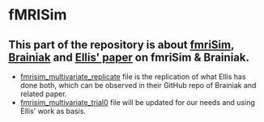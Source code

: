 # fMRISim
## This part of the repository is about [fmriSim](https://github.com/brainiak/brainiak/blob/master/brainiak/utils/fmrisim.py), [Brainiak](https://github.com/brainiak/brainiak) and [Ellis' paper](https://www.biorxiv.org/content/10.1101/532424v2) on fmriSim & Brainiak.

* [fmrisim_multivariate_replicate](https://github.com/caggursoy/phdSideQuests/blob/master/fmriSim/fmrisim_multivariate_replicate.ipynb) file is the replication of what Ellis has done both, which can be observed in their GitHub repo of Brainiak and related paper. 
* [fmrisim_multivariate_trial0](https://github.com/caggursoy/phdSideQuests/blob/master/fmriSim/fmrisim_multivariate_trial0.ipynb) file will be updated for our needs and using Ellis' work as basis. 
